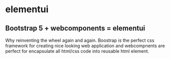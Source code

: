 # elementui
## Bootstrap 5 + webcomponents = elementui
Why reinventing the wheel again and again. Boostrap is the perfect css framework for creating nice looking web application and webcompnents are perfect for encapsulate all html/css code into reusable html element.



